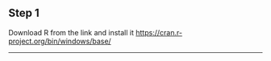 
## Step 1

Download R from the link and install it 
https://cran.r-project.org/bin/windows/base/



-----